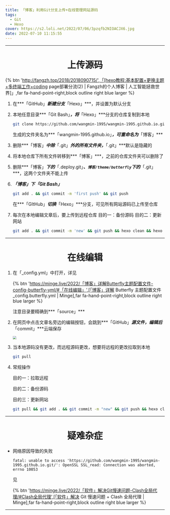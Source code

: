 ```yaml
---
title: 「博客」利用Git分支上传+在线管理网站源码
tags:
  - Git
  - Hexo
cover: https://s2.loli.net/2022/07/06/3pzqfb2NIOACJX6.jpg
date: 2022-07-10 11:15:55
---
```





---

# <center>上传源码

{% btn 'http://fangzh.top/2018/2018090715/',「[hexo教程:基本配置+更换主题+多终端工作+coding page部署分流(2) | Fangzh的个人博客 | 人工智能拯救世界]」,far fa-hand-point-right,block outline right blue larger %}

1. 在***「GitHub」***新建分支***「Hexo」***，并设置为默认分支

2. 本地任意目录***「Git Bash」***，将***「Hexo」***分支的仓库复制到本地

   ~~~bash
   git clone https://github.com/wangmin-1995/wangmin-1995.github.io.git
   ~~~

   生成的文件夹名为***「wangmin-1995.github.io」***，可重命名为***「博客」***

3. 删除***「博客」***中除***「.git」***外的所有文件夹，***「.git」***默认是隐藏的

4. 将本地仓库下所有文件转移到***「博客」***，之前的仓库文件夹可以删除了

5. 删除***「博客」***下的***「.deploy.git」***、`博客/theme/butterfly`下的***「.git」***，这两个文件夹不能上传

6. ***「博客」***下***「Git Bash」***

   ~~~bash
   git add . && git commit -m 'first push' && git push
   ~~~

   在***「GItHub」***切换***「Hexo」***分支，可见所有网站源码已上传至仓库

7. 每次在本地编辑文章后，要上传到远程仓库
   目的一：备份源码
   目的二：更新网站
   ~~~bash
   git add . && git commit -m 'new' && git push && hexo clean && hexo g && hexo d
   ~~~

---

# <center>在线编辑

1. 在「_config.yml」中打开，详见

   {% btn 'https://minge.live/2022/「博客」详解Butterfly主题配置文件-config-butterfly-yml/#「在线编辑」',[「博客」详解 Butterfly 主题配置文件_config.butterfly.yml | Minge],far fa-hand-point-right,block outline right blue larger %}

   注意目录要精确到***「source」***

2. 在网页中点击文章名旁边的编辑按钮，会跳到***「GitHub」***源文件，编辑后***「commit」***云端保存

   <img src="https://s2.loli.net/2022/07/06/uiewjN4Rq6H2TyM.png" style="zoom:67%;" />

3. 当本地源码没有更改，而远程源码更改，想要将远程的更改拉取到本地

   ~~~bash
   git pull
   ~~~

4. 常规操作

   目的一：拉取远程

   目的二：备份源码

   目的三：更新网站

   ~~~bash
   git pull && git add . && git commit -m "new" && git push && hexo clean&&hexo g&&hexo d
   ~~~

   

---

# <center>疑难杂症

- 网络原因导致的失败

  ~~~
  fatal: unable to access 'https://github.com/wangmin-1995/wangmin-1995.github.io.git/': OpenSSL SSL_read: Connection was aborted, errno 10053
  ~~~

  见

  {% btn 'https://minge.live/2022/「软件」解决Git慢速问题-Clash全局代理/#Clash全局代理',[「软件」解决 Git 慢速问题 + Clash 全局代理 | Minge],far fa-hand-point-right,block outline right blue larger %}

---



